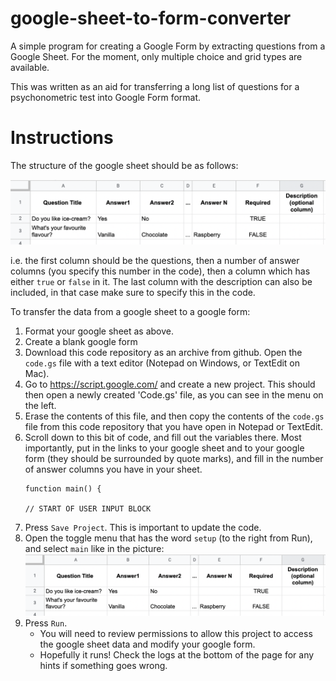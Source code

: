 # google-sheet-to-form-converter
 A simple program for creating a Google Form by extracting questions from a Google Sheet. For the moment, only multiple choice and grid types are available.

This was written as an aid for transferring a long list of questions for a psychonometric test into Google Form format.

# Instructions

 The structure of the google sheet should be as follows:

![Google sheet template](/instructions1.png)

i.e. the first column should be the questions, then a number of answer columns (you specify this number in the code), then a column which has either `true` or `false` in it. The last column with the description can also be included, in that case make sure to specify this in the code.

To transfer the data from a google sheet to a google form: 

1) Format your google sheet as above. 
2) Create a blank google form 
3) Download this code repository as an archive from github. Open the `code.gs` file with a text editor (Notepad on Windows, or TextEdit on Mac).
4) Go to https://script.google.com/ and create a new project. This should then open a newly created 'Code.gs' file, as you can see in the menu on the left. 
5) Erase the contents of this file, and then copy the contents of the `code.gs` file from this code repository that you have open in Notepad or TextEdit.
6) Scroll down to this bit of code, and fill out the variables there. Most importantly, put in the links to your google sheet and to your google form (they should be surrounded by quote marks), and fill in the number of answer columns you have in your sheet.
    ```
    function main() {
    
    // START OF USER INPUT BLOCK
    ```
7) Press `Save Project`. This is important to update the code.
8) Open the toggle menu that has the word `setup` (to the right from Run), and select `main` like in the picture:
![Code section toggle menu ](/instructions1.png)
9) Press `Run`. 
    - You will need to review permissions to allow this project to access the google sheet data and modify your google form. 
    - Hopefully it runs! Check the logs at the bottom of the page for any hints if something goes wrong. 

 
